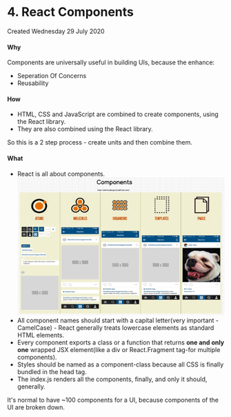 # 4. React Components
Created Wednesday 29 July 2020

#### Why
Components are universally useful in building UIs, because the enhance:
* Seperation Of Concerns
* Reusability

#### How
* HTML, CSS and JavaScript are combined to create components, using the React library.
* They are also combined using the React library.

So this is a 2 step process - create units and then combine them.

#### What
* React is all about components.
![](../../assets/pasted_image%205.png)
* All component names should start with a capital letter(very important - CamelCase) - React generally treats lowercase elements as standard HTML elements.
* Every component exports a class or a function that returns **one and only one** wrapped JSX element(like a div or React.Fragment tag-for multiple components).
* Styles should be named as a component-class because all CSS is finally bundled in the head tag.
* The index.js renders all the components, finally, and only it should, generally. 


It's normal to have ~100 components for a UI, because components of the UI are broken down.

